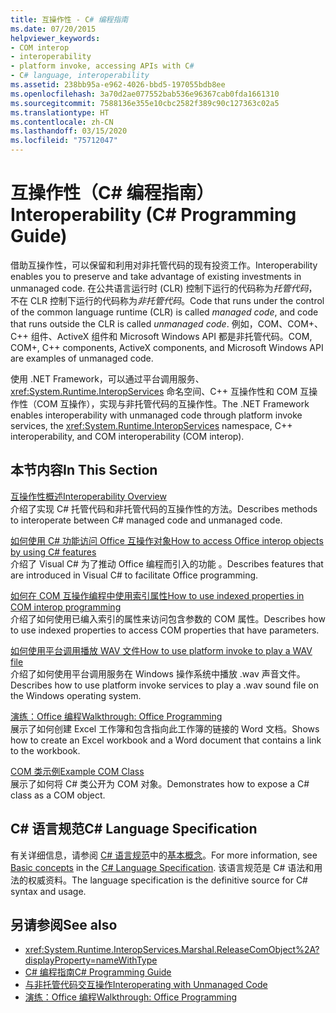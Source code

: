```yaml
---
title: 互操作性 - C# 编程指南
ms.date: 07/20/2015
helpviewer_keywords:
- COM interop
- interoperability
- platform invoke, accessing APIs with C#
- C# language, interoperability
ms.assetid: 238bb95a-e962-4026-bbd5-197055bdb8ee
ms.openlocfilehash: 3a70d2ae077552bab536e96367cab0fda1661310
ms.sourcegitcommit: 7588136e355e10cbc2582f389c90c127363c02a5
ms.translationtype: HT
ms.contentlocale: zh-CN
ms.lasthandoff: 03/15/2020
ms.locfileid: "75712047"
---
```

# <a name="interoperability-c-programming-guide"></a><span data-ttu-id="a1369-102">互操作性（C# 编程指南）</span><span class="sxs-lookup"><span data-stu-id="a1369-102">Interoperability (C# Programming Guide)</span></span>
<span data-ttu-id="a1369-103">借助互操作性，可以保留和利用对非托管代码的现有投资工作。</span><span class="sxs-lookup"><span data-stu-id="a1369-103">Interoperability enables you to preserve and take advantage of existing investments in unmanaged code.</span></span> <span data-ttu-id="a1369-104">在公共语言运行时 (CLR) 控制下运行的代码称为*托管代码*，不在 CLR 控制下运行的代码称为*非托管代码*。</span><span class="sxs-lookup"><span data-stu-id="a1369-104">Code that runs under the control of the common language runtime (CLR) is called *managed code*, and code that runs outside the CLR is called *unmanaged code*.</span></span> <span data-ttu-id="a1369-105">例如，COM、COM+、C++ 组件、ActiveX 组件和 Microsoft Windows API 都是非托管代码。</span><span class="sxs-lookup"><span data-stu-id="a1369-105">COM, COM+, C++ components, ActiveX components, and Microsoft Windows API are examples of unmanaged code.</span></span>  
  
 <span data-ttu-id="a1369-106">使用 .NET Framework，可以通过平台调用服务、<xref:System.Runtime.InteropServices> 命名空间、C++ 互操作性和 COM 互操作性（COM 互操作），实现与非托管代码的互操作性。</span><span class="sxs-lookup"><span data-stu-id="a1369-106">The .NET Framework enables interoperability with unmanaged code through platform invoke services, the <xref:System.Runtime.InteropServices> namespace, C++ interoperability, and COM interoperability (COM interop).</span></span>  
  
## <a name="in-this-section"></a><span data-ttu-id="a1369-107">本节内容</span><span class="sxs-lookup"><span data-stu-id="a1369-107">In This Section</span></span>  
 [<span data-ttu-id="a1369-108">互操作性概述</span><span class="sxs-lookup"><span data-stu-id="a1369-108">Interoperability Overview</span></span>](./interoperability-overview.md)  
 <span data-ttu-id="a1369-109">介绍了实现 C# 托管代码和非托管代码的互操作性的方法。</span><span class="sxs-lookup"><span data-stu-id="a1369-109">Describes methods to interoperate between C# managed code and unmanaged code.</span></span>  
  
 [<span data-ttu-id="a1369-110">如何使用 C# 功能访问 Office 互操作对象</span><span class="sxs-lookup"><span data-stu-id="a1369-110">How to access Office interop objects by using C# features</span></span>](./how-to-access-office-onterop-objects.md)  
 <span data-ttu-id="a1369-111">介绍了 Visual C# 为了推动 Office 编程而引入的功能 。</span><span class="sxs-lookup"><span data-stu-id="a1369-111">Describes features that are introduced in Visual C# to facilitate Office programming.</span></span>  
  
 [<span data-ttu-id="a1369-112">如何在 COM 互操作编程中使用索引属性</span><span class="sxs-lookup"><span data-stu-id="a1369-112">How to use indexed properties in COM interop programming</span></span>](./how-to-use-indexed-properties-in-com-interop-rogramming.md)  
 <span data-ttu-id="a1369-113">介绍了如何使用已编入索引的属性来访问包含参数的 COM 属性。</span><span class="sxs-lookup"><span data-stu-id="a1369-113">Describes how to use indexed properties to access COM properties that have parameters.</span></span>  
  
 [<span data-ttu-id="a1369-114">如何使用平台调用播放 WAV 文件</span><span class="sxs-lookup"><span data-stu-id="a1369-114">How to use platform invoke to play a WAV file</span></span>](./how-to-use-platform-invoke-to-play-a-wave-file.md)  
 <span data-ttu-id="a1369-115">介绍了如何使用平台调用服务在 Windows 操作系统中播放 .wav 声音文件。</span><span class="sxs-lookup"><span data-stu-id="a1369-115">Describes how to use platform invoke services to play a .wav sound file on the Windows operating system.</span></span>  
  
 [<span data-ttu-id="a1369-116">演练：Office 编程</span><span class="sxs-lookup"><span data-stu-id="a1369-116">Walkthrough: Office Programming</span></span>](./walkthrough-office-programming.md)  
 <span data-ttu-id="a1369-117">展示了如何创建 Excel 工作簿和包含指向此工作簿的链接的 Word 文档。</span><span class="sxs-lookup"><span data-stu-id="a1369-117">Shows how to create an Excel workbook and a Word document that contains a link to the workbook.</span></span>  
  
 [<span data-ttu-id="a1369-118">COM 类示例</span><span class="sxs-lookup"><span data-stu-id="a1369-118">Example COM Class</span></span>](./example-com-class.md)  
 <span data-ttu-id="a1369-119">展示了如何将 C# 类公开为 COM 对象。</span><span class="sxs-lookup"><span data-stu-id="a1369-119">Demonstrates how to expose a C# class as a COM object.</span></span>  
  
## <a name="c-language-specification"></a><span data-ttu-id="a1369-120">C# 语言规范</span><span class="sxs-lookup"><span data-stu-id="a1369-120">C# Language Specification</span></span>  

<span data-ttu-id="a1369-121">有关详细信息，请参阅 [C# 语言规范](/dotnet/csharp/language-reference/language-specification/introduction)中的[基本概念](~/_csharplang/spec/unsafe-code.md)。</span><span class="sxs-lookup"><span data-stu-id="a1369-121">For more information, see [Basic concepts](~/_csharplang/spec/unsafe-code.md) in the [C# Language Specification](/dotnet/csharp/language-reference/language-specification/introduction).</span></span> <span data-ttu-id="a1369-122">该语言规范是 C# 语法和用法的权威资料。</span><span class="sxs-lookup"><span data-stu-id="a1369-122">The language specification is the definitive source for C# syntax and usage.</span></span>
  
## <a name="see-also"></a><span data-ttu-id="a1369-123">另请参阅</span><span class="sxs-lookup"><span data-stu-id="a1369-123">See also</span></span>

- <xref:System.Runtime.InteropServices.Marshal.ReleaseComObject%2A?displayProperty=nameWithType>
- [<span data-ttu-id="a1369-124">C# 编程指南</span><span class="sxs-lookup"><span data-stu-id="a1369-124">C# Programming Guide</span></span>](../index.md)
- [<span data-ttu-id="a1369-125">与非托管代码交互操作</span><span class="sxs-lookup"><span data-stu-id="a1369-125">Interoperating with Unmanaged Code</span></span>](../../../framework/interop/index.md)
- [<span data-ttu-id="a1369-126">演练：Office 编程</span><span class="sxs-lookup"><span data-stu-id="a1369-126">Walkthrough: Office Programming</span></span>](./walkthrough-office-programming.md)
